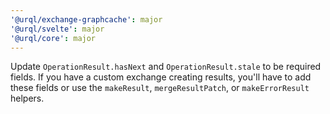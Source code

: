 ```yaml
---
'@urql/exchange-graphcache': major
'@urql/svelte': major
'@urql/core': major
---
```


Update `OperationResult.hasNext` and `OperationResult.stale` to be required fields. If you have a custom exchange creating results, you'll have to add these fields or use the `makeResult`, `mergeResultPatch`, or `makeErrorResult` helpers.

